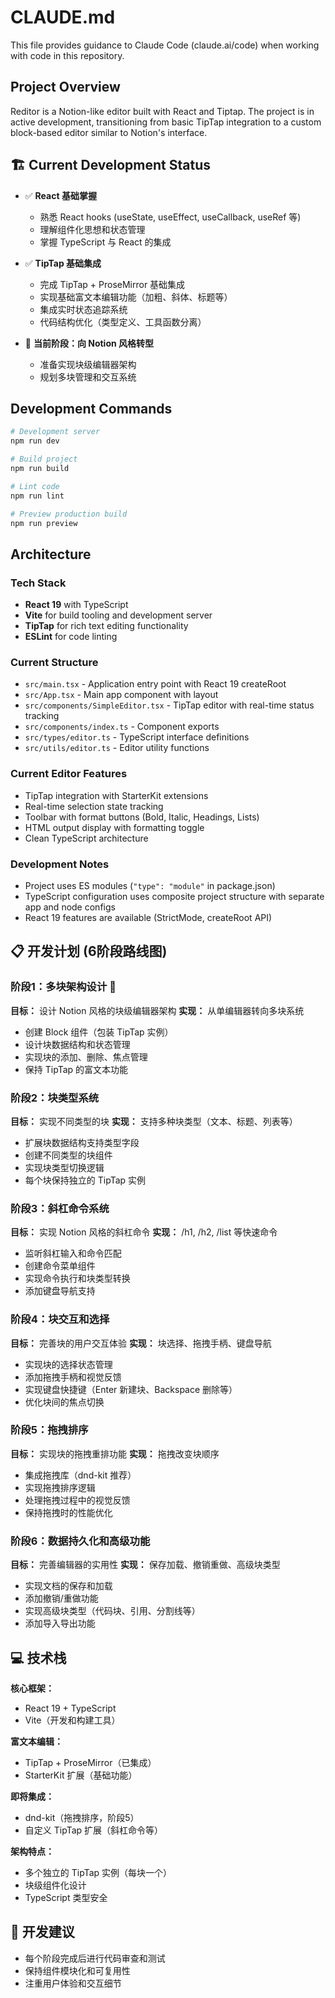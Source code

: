 # CLAUDE.md

This file provides guidance to Claude Code (claude.ai/code) when working with code in this repository.

## Project Overview

Reditor is a Notion-like editor built with React and Tiptap. The project is in active development, transitioning from basic TipTap integration to a custom block-based editor similar to Notion's interface.

## 🏗️ Current Development Status

- ✅ **React 基础掌握**
  - 熟悉 React hooks (useState, useEffect, useCallback, useRef 等)
  - 理解组件化思想和状态管理
  - 掌握 TypeScript 与 React 的集成

- ✅ **TipTap 基础集成**
  - 完成 TipTap + ProseMirror 基础集成
  - 实现基础富文本编辑功能（加粗、斜体、标题等）
  - 集成实时状态追踪系统
  - 代码结构优化（类型定义、工具函数分离）

- 🚧 **当前阶段：向 Notion 风格转型**
  - 准备实现块级编辑器架构
  - 规划多块管理和交互系统

## Development Commands

```bash
# Development server
npm run dev

# Build project
npm run build

# Lint code
npm run lint

# Preview production build
npm run preview
```

## Architecture

### Tech Stack

- **React 19** with TypeScript
- **Vite** for build tooling and development server
- **TipTap** for rich text editing functionality
- **ESLint** for code linting

### Current Structure

- `src/main.tsx` - Application entry point with React 19 createRoot
- `src/App.tsx` - Main app component with layout
- `src/components/SimpleEditor.tsx` - TipTap editor with real-time status tracking
- `src/components/index.ts` - Component exports
- `src/types/editor.ts` - TypeScript interface definitions
- `src/utils/editor.ts` - Editor utility functions

### Current Editor Features

- TipTap integration with StarterKit extensions
- Real-time selection state tracking
- Toolbar with format buttons (Bold, Italic, Headings, Lists)
- HTML output display with formatting toggle
- Clean TypeScript architecture

### Development Notes

- Project uses ES modules (`"type": "module"` in package.json)
- TypeScript configuration uses composite project structure with separate app and node configs
- React 19 features are available (StrictMode, createRoot API)

## 📋 开发计划 (6阶段路线图)

### 阶段1：多块架构设计 🚧

**目标：** 设计 Notion 风格的块级编辑器架构
**实现：** 从单编辑器转向多块系统

- 创建 Block 组件（包装 TipTap 实例）
- 设计块数据结构和状态管理
- 实现块的添加、删除、焦点管理
- 保持 TipTap 的富文本功能

### 阶段2：块类型系统

**目标：** 实现不同类型的块
**实现：** 支持多种块类型（文本、标题、列表等）

- 扩展块数据结构支持类型字段
- 创建不同类型的块组件
- 实现块类型切换逻辑
- 每个块保持独立的 TipTap 实例

### 阶段3：斜杠命令系统

**目标：** 实现 Notion 风格的斜杠命令
**实现：** /h1, /h2, /list 等快速命令

- 监听斜杠输入和命令匹配
- 创建命令菜单组件
- 实现命令执行和块类型转换
- 添加键盘导航支持

### 阶段4：块交互和选择

**目标：** 完善块的用户交互体验
**实现：** 块选择、拖拽手柄、键盘导航

- 实现块的选择状态管理
- 添加拖拽手柄和视觉反馈
- 实现键盘快捷键（Enter 新建块、Backspace 删除等）
- 优化块间的焦点切换

### 阶段5：拖拽排序

**目标：** 实现块的拖拽重排功能
**实现：** 拖拽改变块顺序

- 集成拖拽库（dnd-kit 推荐）
- 实现拖拽排序逻辑
- 处理拖拽过程中的视觉反馈
- 保持拖拽时的性能优化

### 阶段6：数据持久化和高级功能

**目标：** 完善编辑器的实用性
**实现：** 保存加载、撤销重做、高级块类型

- 实现文档的保存和加载
- 添加撤销/重做功能
- 实现高级块类型（代码块、引用、分割线等）
- 添加导入导出功能

## 💻 技术栈

**核心框架：**
- React 19 + TypeScript
- Vite（开发和构建工具）

**富文本编辑：**
- TipTap + ProseMirror（已集成）
- StarterKit 扩展（基础功能）

**即将集成：**
- dnd-kit（拖拽排序，阶段5）
- 自定义 TipTap 扩展（斜杠命令等）

**架构特点：**
- 多个独立的 TipTap 实例（每块一个）
- 块级组件化设计
- TypeScript 类型安全

## 🚀 开发建议

- 每个阶段完成后进行代码审查和测试
- 保持组件模块化和可复用性
- 注重用户体验和交互细节


